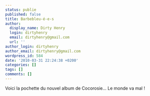 ```yaml
---
status: publie
published: false
title: Barbebleu-é-e-s
author:
  display_name: Dirty Henry
  login: dirtyhenry
  email: dirtyhenry@gmail.com
  url: ''
author_login: dirtyhenry
author_email: dirtyhenry@gmail.com
wordpress_id: 584
date: '2010-03-31 22:24:38 +0200'
categories: []
tags: []
comments: []
---
```

Voici la pochette du nouvel album de Cocorosie... Le monde va mal !
